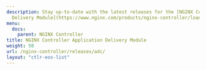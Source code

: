 ```yaml
---
description: Stay up-to-date with the latest releases for the [NGINX Controller Application
  Delivery Module](https://www.nginx.com/products/nginx-controller/load-balancer-application-delivery/).
menu:
  docs:
    parent: NGINX Controller
title: NGINX Controller Application Delivery Module
weight: 50
url: /nginx-controller/releases/adc/
layout: "ctlr-eos-list"
---
```

